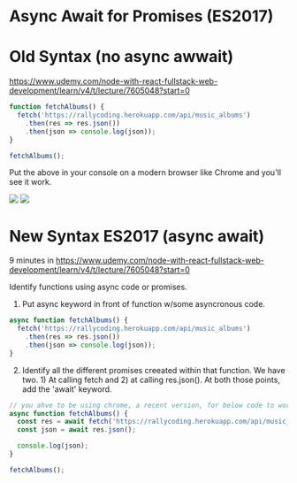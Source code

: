 # Async Await for Promises (ES2017)

# Old Syntax (no async awwait)
https://www.udemy.com/node-with-react-fullstack-web-development/learn/v4/t/lecture/7605048?start=0

```js
function fetchAlbums() {
  fetch('https://rallycoding.herokuapp.com/api/music_albums')
    .then(res => res.json())
    .then(json => console.log(json));
}

fetchAlbums();
```
Put the above in your console on a modern browser like Chrome and you'll see it work.

![](https://www.dropbox.com/s/fe4xq9z8fpp3jyj/Screenshot%202017-12-04%2013.24.29.png?raw=1)
![](https://www.dropbox.com/s/mmfj8te88nu9zr5/Screenshot%202017-12-04%2013.25.12.png?raw=1)

# New Syntax ES2017 (async await)
9 minutes in https://www.udemy.com/node-with-react-fullstack-web-development/learn/v4/t/lecture/7605048?start=0

Identify functions using async code or promises.
1. Put async keyword in front of function w/some asyncronous code.

```js
async function fetchAlbums() {
  fetch('https://rallycoding.herokuapp.com/api/music_albums')
    .then(res => res.json())
    .then(json => console.log(json));
}
```

2. Identify all the different promises creeated within that function. We have two. 1) At calling fetch and 2) at calling res.json(). At both those points, add the 'await' keyword.

```js
// you ahve to be using chrome, a recent version, for below code to work
async function fetchAlbums() {
  const res = await fetch('https://rallycoding.herokuapp.com/api/music_albums');
  const json = await res.json();

  console.log(json);
}

fetchAlbums();
```




